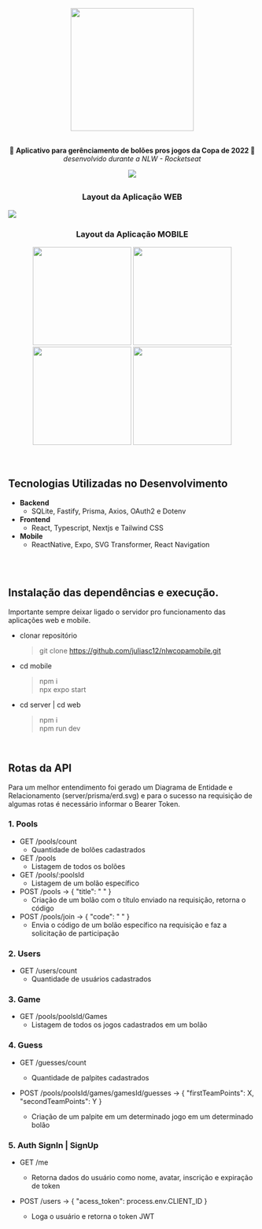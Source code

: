 <div align="center"> 
<img width="250" padding: 2rem src=https://uploaddeimagens.com.br/images/004/091/574/original/logo.png?1667599176><br>
<br><p align="center">🚀 <b> Aplicativo para gerênciamento de bolões pros jogos da Copa de 2022 </b>🚀 <br> 
<i font-size: 2px>desenvolvido durante a NLW - Rocketseat</i></p>

![](https://skills.thijs.gg/icons?i=react,ts,nodejs,nextjs&theme=dark)
</div>

## 
<div align="center"><h3>Layout da Aplicação WEB</h3></div>
<img src="https://uploaddeimagens.com.br/images/004/091/631/original/web.PNG?1667603645">

<div align="center" margin="2"><h3>Layout da Aplicação MOBILE</h3>
  <img  width="200" src="https://uploaddeimagens.com.br/images/004/091/713/full/WhatsApp_Image_2022-11-04_at_20.22.15.jpeg?1667608407">
  <img  width="200" src="https://uploaddeimagens.com.br/images/004/091/714/full/WhatsApp_Image_2022-11-04_at_20.22.15_%281%29.jpeg?1667608428">
  <img  width="200"  src="https://uploaddeimagens.com.br/images/004/091/715/full/WhatsApp_Image_2022-11-04_at_20.22.15_%282%29.jpeg?1667608450">
  <img  width="200" src="https://uploaddeimagens.com.br/images/004/091/717/original/WhatsApp_Image_2022-11-04_at_20.22.16.jpeg?1667608483">
</div>
<br><br>

## Tecnologias Utilizadas no Desenvolvimento
- <b>Backend</b>
  - SQLite, Fastify, Prisma, Axios, OAuth2 e Dotenv
- <b>Frontend</b>
  - React, Typescript, Nextjs e Tailwind CSS
- <b>Mobile</b>
  - ReactNative, Expo, SVG Transformer, React Navigation

<br><br>

## Instalação das dependências e execução. 
 Importante sempre deixar ligado o servidor pro funcionamento das aplicações web e mobile.
 
  - clonar repositório
    > git clone https://github.com/juliasc12/nlwcopamobile.git

  - cd mobile
    > npm i <br>
    > npx expo start

  - cd server | cd web
    > npm i <br>
    > npm run dev

<br>

## Rotas da API
Para um melhor entendimento foi gerado um Diagrama de Entidade e Relacionamento (server/prisma/erd.svg) e para o sucesso na requisição de algumas rotas é necessário informar o Bearer Token.

### 1. **Pools**

  - GET /pools/count
    - Quantidade de bolões cadastrados
  - GET /pools
    - Listagem de todos os bolões
  - GET /pools/:poolsId
    - Listagem de um bolão específico 
  - POST /pools -> { "title": " " } 
    - Criação de um bolão com o título enviado na requisição, retorna o código
  - POST /pools/join -> { "code": " " } 
    - Envia o código de um bolão específico na requisição e faz a solicitação de participação <br>

### 2. **Users**
  - GET /users/count 
    - Quantidade de usuários cadastrados <br>
    
### 3. **Game**
   - GET /pools/poolsId/Games 
      - Listagem de todos os jogos cadastrados em um bolão <br>

### 4. **Guess**
  - GET /guesses/count 
    - Quantidade de palpites cadastrados

  - POST /pools/poolsId/games/gamesId/guesses -> { "firstTeamPoints": X, "secondTeamPoints": Y }
    - Criação de um palpite em um determinado jogo em um determinado bolão <br>

### 5. **Auth SignIn | SignUp**
  - GET /me
    - Retorna dados do usuário como nome, avatar, inscrição e expiração de token

  - POST /users  -> { "acess_token": process.env.CLIENT_ID }
    - Loga o usuário e retorna o token JWT<br>
